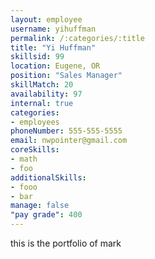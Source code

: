 ```yaml
--- 
layout: employee 
username: yihuffman
permalink: /:categories/:title 
title: "Yi Huffman" 
skillsid: 99 
location: Eugene, OR
position: "Sales Manager"
skillMatch: 20
availability: 97
internal: true
categories: 
- employees
phoneNumber: 555-555-5555 
email: nwpointer@gmail.com
coreSkills:
- math 
- foo
additionalSkills:
- fooo
- bar
manage: false
"pay grade": 400
---
```


this is the portfolio of mark